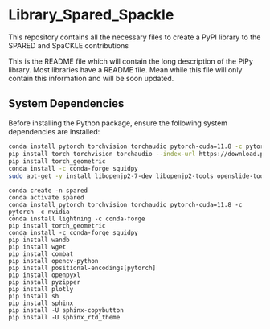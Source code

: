 # Library_Spared_Spackle

This repository contains all the necessary files to create a PyPI library to the SPARED and SpaCKLE contributions

This is the  README file which will contain the long description of the PiPy library. Most libraries have a README file. Mean while this file will only contain this information and will be soon updated. 

## System Dependencies

Before installing the Python package, ensure the following system dependencies are installed:

```sh
conda install pytorch torchvision torchaudio pytorch-cuda=11.8 -c pytorch -c nvidia
pip install torch torchvision torchaudio --index-url https://download.pytorch.org/whl/cu118
pip install torch_geometric
conda install -c conda-forge squidpy
sudo apt-get -y install libopenjp2-7-dev libopenjp2-tools openslide-tools
```

```shell
conda create -n spared
conda activate spared
conda install pytorch torchvision torchaudio pytorch-cuda=11.8 -c pytorch -c nvidia
conda install lightning -c conda-forge
pip install torch_geometric
conda install -c conda-forge squidpy
pip install wandb
pip install wget
pip install combat
pip install opencv-python
pip install positional-encodings[pytorch]
pip install openpyxl
pip install pyzipper
pip install plotly
pip install sh
pip install sphinx
pip install -U sphinx-copybutton
pip install -U sphinx_rtd_theme
```
